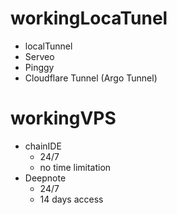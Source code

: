 # workingLocaTunel 
- localTunnel
- Serveo
- Pinggy
- Cloudflare Tunnel (Argo Tunnel)





# workingVPS
- chainIDE
  - 24/7
  - no time limitation
- Deepnote
  - 24/7
  - 14 days access
 

